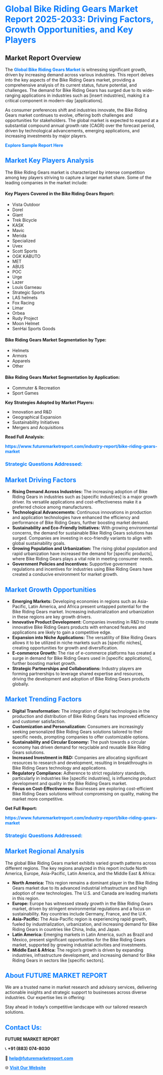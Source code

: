 <h1 style="color: #007BFF;">Global Bike Riding Gears Market Report 2025-2033: Driving Factors, Growth Opportunities, and Key Players</h1>

<section id="overview">
<h2>Market Report Overview</h2>
<p>The <a href="https://www.futuremarketreport.com/industry-report/bike-riding-gears-market" style="color: #007BFF; text-decoration: none;"><strong>Global Bike Riding Gears Market</strong></a> is witnessing significant growth, driven by increasing demand across various industries. This report delves into the key aspects of the Bike Riding Gears market, providing a comprehensive analysis of its current status, future potential, and challenges. The demand for Bike Riding Gears has surged due to its wide-ranging applications in industries such as [insert industries], making it a critical component in modern-day [applications].</p>
<p>As consumer preferences shift and industries innovate, the Bike Riding Gears market continues to evolve, offering both challenges and opportunities for stakeholders. The global market is expected to expand at a substantial compound annual growth rate (CAGR) over the forecast period, driven by technological advancements, emerging applications, and increasing investments by major players.</p>
</section>

<section id="overview">
<p><a href="https://www.futuremarketreport.com/request-sample/reportId=47101" style="color: #007BFF; text-decoration: none;"><strong>Explore Sample Report Here</strong></a></p>
</section>

<section id="key-players">
<h2 style="color: #007BFF;">Market Key Players Analysis</h2>
<p>The Bike Riding Gears market is characterized by intense competition among key players striving to capture a larger market share. Some of the leading companies in the market include:</p>
<h4>Key Players Covered in the Bike Riding Gears Report:</h4>
<ul><li>Vista Outdoor</li><li>Dorel</li><li>Giant</li><li>Trek Bicycle</li><li>KASK</li><li>Mavic</li><li>Merida</li><li>Specialized</li><li>Uvex</li><li>Scott Sports</li><li>OGK KABUTO</li><li>MET</li><li>ABUS</li><li>POC</li><li>Urge</li><li>Lazer</li><li>Louis Garneau</li><li>Strategic Sports</li><li>LAS helmets</li><li>Fox Racing</li><li>Limar</li><li>Orbea</li><li>Rudy Project</li><li>Moon Helmet</li><li>SenHai Sports Goods</li></ul>
<h4>Bike Riding Gears Market Segmentation by Type:</h4>
<ul><li>Helmets</li><li>Armors</li><li>Apparels</li><li>Other</li></ul>

<h4>Bike Riding Gears Market Segmentation by Application:</h4>
<ul><li>Commuter &amp; Recreation</li><li>Sport Games</li></ul>
<p><strong>Key Strategies Adopted by Market Players:</strong></p>
<ul>
<li>Innovation and R&D</li>
<li>Geographical Expansion</li>
<li>Sustainability Initiatives</li>
<li>Mergers and Acquisitions</li>
</ul>
</section>

<section>
<p><strong>Read Full Analysis: </strong></p><a href="https://www.futuremarketreport.com/industry-report/bike-riding-gears-market" style="color: #007BFF; text-decoration: none;"><strong>https://www.futuremarketreport.com/industry-report/bike-riding-gears-market</strong></a>
<h3 style="color: #007BFF;">Strategic Questions Addressed:</h3>
</section>

<section id="driving-factors">
<h2 style="color: #007BFF;">Market Driving Factors</h2>
<ul>
<li><strong>Rising Demand Across Industries:</strong> The increasing adoption of Bike Riding Gears in industries such as [specific industries] is a major growth driver. Its versatile applications and cost-effectiveness make it a preferred choice among manufacturers.</li>
<li><strong>Technological Advancements:</strong> Continuous innovations in production and application technologies have enhanced the efficiency and performance of Bike Riding Gears, further boosting market demand.</li>
<li><strong>Sustainability and Eco-Friendly Initiatives:</strong> With growing environmental concerns, the demand for sustainable Bike Riding Gears solutions has surged. Companies are investing in eco-friendly variants to align with global sustainability goals.</li>
<li><strong>Growing Population and Urbanization:</strong> The rising global population and rapid urbanization have increased the demand for [specific products], where Bike Riding Gears plays a vital role in meeting consumer needs.</li>
<li><strong>Government Policies and Incentives:</strong> Supportive government regulations and incentives for industries using Bike Riding Gears have created a conducive environment for market growth.</li>
</ul>
</section>

<section id="growth-opportunities">
<h2 style="color: #007BFF;">Market Growth Opportunities</h2>
<ul>
<li><strong>Emerging Markets:</strong> Developing economies in regions such as Asia-Pacific, Latin America, and Africa present untapped potential for the Bike Riding Gears market. Increasing industrialization and urbanization in these regions are key growth drivers.</li>
<li><strong>Innovative Product Development:</strong> Companies investing in R&D to create innovative Bike Riding Gears products with enhanced features and applications are likely to gain a competitive edge.</li>
<li><strong>Expansion into Niche Applications:</strong> The versatility of Bike Riding Gears allows it to be utilized in niche markets such as [specific niches], creating opportunities for growth and diversification.</li>
<li><strong>E-commerce Growth:</strong> The rise of e-commerce platforms has created a surge in demand for Bike Riding Gears used in [specific applications], further boosting market growth.</li>
<li><strong>Strategic Partnerships and Collaborations:</strong> Industry players are forming partnerships to leverage shared expertise and resources, driving the development and adoption of Bike Riding Gears products globally.</li>
</ul>
</section>

<section id="trending-factors">
<h2 style="color: #007BFF;">Market Trending Factors</h2>
<ul>
<li><strong>Digital Transformation:</strong> The integration of digital technologies in the production and distribution of Bike Riding Gears has improved efficiency and customer satisfaction.</li>
<li><strong>Customization and Personalization:</strong> Consumers are increasingly seeking personalized Bike Riding Gears solutions tailored to their specific needs, prompting companies to offer customizable options.</li>
<li><strong>Sustainability and Circular Economy:</strong> The push towards a circular economy has driven demand for recyclable and reusable Bike Riding Gears solutions.</li>
<li><strong>Increased Investment in R&D:</strong> Companies are allocating significant resources to research and development, resulting in breakthroughs in Bike Riding Gears technology and applications.</li>
<li><strong>Regulatory Compliance:</strong> Adherence to strict regulatory standards, particularly in industries like [specific industries], is influencing product development and quality in the Bike Riding Gears market.</li>
<li><strong>Focus on Cost-Effectiveness:</strong> Businesses are exploring cost-efficient Bike Riding Gears solutions without compromising on quality, making the market more competitive.</li>
</ul>
</section>

<section>
<p><strong>Get Full Report: </strong></p><a href="https://www.futuremarketreport.com/industry-report/bike-riding-gears-market" style="color: #007BFF; text-decoration: none;"><strong>https://www.futuremarketreport.com/industry-report/bike-riding-gears-market</strong></a>
<h3 style="color: #007BFF;">Strategic Questions Addressed:</h3>
</section>


<section id="regional-analysis">
<h2 style="color: #007BFF;">Market Regional Analysis</h2>
<p>The global Bike Riding Gears market exhibits varied growth patterns across different regions. The key regions analyzed in this report include North America, Europe, Asia-Pacific, Latin America, and the Middle East & Africa:</p>
<ul>
<li><strong>North America:</strong> This region remains a dominant player in the Bike Riding Gears market due to its advanced industrial infrastructure and high adoption of new technologies. The U.S. and Canada are leading markets in this region.</li>
<li><strong>Europe:</strong> Europe has witnessed steady growth in the Bike Riding Gears market, driven by stringent environmental regulations and a focus on sustainability. Key countries include Germany, France, and the U.K.</li>
<li><strong>Asia-Pacific:</strong> The Asia-Pacific region is experiencing rapid growth, fueled by industrialization, urbanization, and increasing demand for Bike Riding Gears in countries like China, India, and Japan.</li>
<li><strong>Latin America:</strong> Emerging markets in Latin America, such as Brazil and Mexico, present significant opportunities for the Bike Riding Gears market, supported by growing industrial activities and investments.</li>
<li><strong>Middle East & Africa:</strong> The region’s growth is driven by expanding industries, infrastructure development, and increasing demand for Bike Riding Gears in sectors like [specific sectors].</li>
</ul>
</section>

<footer>
<h2 style="color: #007BFF;">About FUTURE MARKET REPORT</h2>
<p>We are a trusted name in market research and advisory services, delivering actionable insights and strategic support to businesses across diverse industries. Our expertise lies in offering:</p>

<p>Stay ahead in today’s competitive landscape with our tailored research solutions.</p>

<h2 style="color: #007BFF;">Contact Us:</h2>
<p><strong>FUTURE MARKET REPORT</strong></p>
<p>📞 <strong>+91 (883) 074-8030</strong></p>
<p>📧 <strong><a href="mailto:help@futuremarketreport.com" style="color: #007BFF;">help@futuremarketreport.com</a></strong></p>
<p>🌐 <strong><a href="https://www.futuremarketreport.com/" style="color: #007BFF;">Visit Our Website</a></strong></p>
</footer>